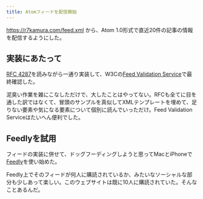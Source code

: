 ```yaml
---
title: Atomフィードを配信開始
---
```


<https://r7kamura.com/feed.xml> から、Atom 1.0形式で直近20件の記事の情報を配信するようにした。

## 実装にあたって

[RFC 4287][2]を読みながら一通り実装して、W3Cの[Feed Validation Service][3]で最終確認した。

泥臭い作業を雑にこなしただけで、大したことはやってない。RFCも全てに目を通した訳ではなくて、冒頭のサンプルを真似してXMLテンプレートを埋めて、足りない要素や気になる要素について個別に読んでいっただけ。Feed Validation Serviceはたいへん便利でした。

## Feedlyを試用

フィードの実装に併せて、ドッグフーディングしようと思ってMacとiPhoneで[Feedly][1]を使い始めた。

Feedly上でそのフィードが何人に購読されているか、みたいなソーシャルな部分も少しあって楽しい。このウェブサイトは既に10人に購読されていた。そんなことあるんだ。

[1]: <https://feedly.com/>
[2]: <https://tools.ietf.org/html/rfc4287>
[3]: <https://validator.w3.org/feed/>
